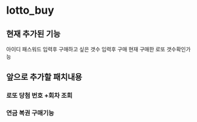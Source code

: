# lotto_buy

## 현재 추가된 기능

아이디 패스워드 입력후
구매하고 싶은 갯수 입력후 구매
현재 구매한 로또 갯수확인가능


## 앞으로 추가할 패치내용

### 로또 당첨 번호 +회차 조회
### 연금 복권 구매기능 


